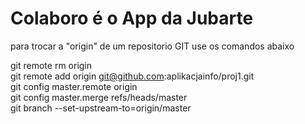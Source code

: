 # Colaboro é o App da Jubarte


para trocar a "origin" de um repositorio GIT use os comandos abaixo

git remote rm origin <br>
git remote add origin git@github.com:aplikacjainfo/proj1.git <br>
git config master.remote origin <br>
git config master.merge refs/heads/master <br>
git branch --set-upstream-to=origin/master <br>